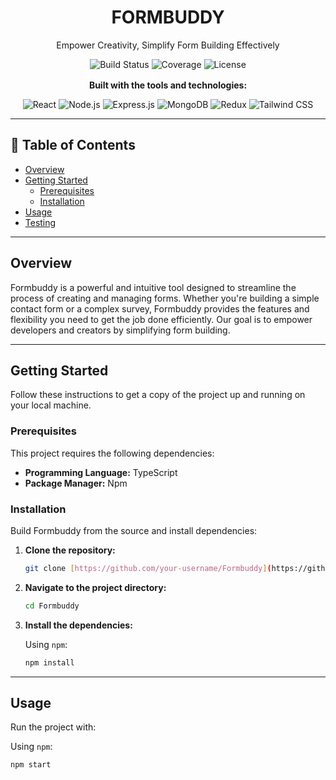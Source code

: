 <div align="center">
  <h1 align="center">FORMBUDDY</h1>
  <p align="center">
    Empower Creativity, Simplify Form Building Effectively
  </p>
</div>

<!-- Badges -->
<div align="center">
  <img src="https://img.shields.io/badge/build-passing-brightgreen?style=for-the-badge" alt="Build Status">
  <img src="https://img.shields.io/badge/coverage-95%25-blue?style=for-the-badge" alt="Coverage">
  <img src="https://img.shields.io/badge/license-MIT-yellow?style=for-the-badge" alt="License">
</div>

<!-- Tech Stack -->
<div align="center" style="margin-top: 1rem;">
  <p><strong>Built with the tools and technologies:</strong></p>
  <img src="https://img.shields.io/badge/react-%2320232a.svg?style=for-the-badge&logo=react&logoColor=%2361DAFB" alt="React">
  <img src="https://img.shields.io/badge/node.js-339933?style=for-the-badge&logo=nodedotjs&logoColor=white" alt="Node.js">
  <img src="https://img.shields.io/badge/express.js-%23404d59.svg?style=for-the-badge&logo=express&logoColor=%2361DAFB" alt="Express.js">
  <img src="https://img.shields.io/badge/mongodb-47A248?style=for-the-badge&logo=mongodb&logoColor=white" alt="MongoDB">
  <img src="https://img.shields.io/badge/redux-%23593d88.svg?style=for-the-badge&logo=redux&logoColor=white" alt="Redux">
  <img src="https://img.shields.io/badge/tailwindcss-%2338B2AC.svg?style=for-the-badge&logo=tailwind-css&logoColor=white" alt="Tailwind CSS">
</div>

---

## 📖 Table of Contents

- [Overview](#overview)
- [Getting Started](#getting-started)
  - [Prerequisites](#prerequisites)
  - [Installation](#installation)
- [Usage](#usage)
- [Testing](#testing)

---

## Overview

Formbuddy is a powerful and intuitive tool designed to streamline the process of creating and managing forms. Whether you're building a simple contact form or a complex survey, Formbuddy provides the features and flexibility you need to get the job done efficiently. Our goal is to empower developers and creators by simplifying form building.

---

## Getting Started

Follow these instructions to get a copy of the project up and running on your local machine.

### Prerequisites

This project requires the following dependencies:

-   **Programming Language:** TypeScript
-   **Package Manager:** Npm

### Installation

Build Formbuddy from the source and install dependencies:

1.  **Clone the repository:**
    ```sh
    git clone [https://github.com/your-username/Formbuddy](https://github.com/your-username/Formbuddy)
    ```

2.  **Navigate to the project directory:**
    ```sh
    cd Formbuddy
    ```

3.  **Install the dependencies:**
    
    Using `npm`:
    ```sh
    npm install
    ```

---

## Usage

Run the project with:

Using `npm`:
```sh
npm start
